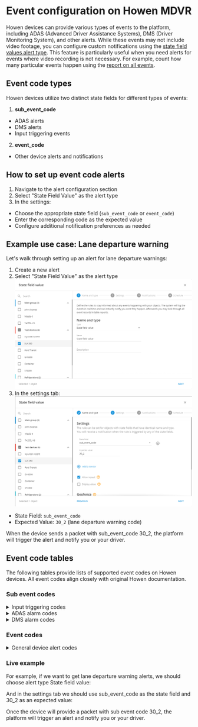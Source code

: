 # Event configuration on Howen MDVR

Howen devices can provide various types of events to the platform, including ADAS (Advanced Driver Assistance Systems), DMS (Driver Monitoring System), and other alerts. While these events may not include video footage, you can configure custom notifications using the [state field values alert type](https://docs.navixy.com/user-guide/state-field-value/). This feature is particularly useful when you need alerts for events where video recording is not necessary. For example, count how many particular events happen using the [report on all events](https://docs.navixy.com/user-guide/report-on-all-events).

## Event code types

Howen devices utilize two distinct state fields for different types of events:

1. **sub\_event\_code**

* ADAS alerts
* DMS alerts
* Input triggering events

2. **event\_code**

* Other device alerts and notifications

## How to set up event code alerts

1. Navigate to the alert configuration section
2. Select "State Field Value" as the alert type
3. In the settings:

* Choose the appropriate state field (`sub_event_code` or `event_code`)
* Enter the corresponding code as the expected value
* Configure additional notification preferences as needed

## Example use case: Lane departure warning

Let's walk through setting up an alert for lane departure warnings:

1. Create a new alert
2. Select "State Field Value" as the alert type\
   ![Live example - State field value alert rule type](attachments/image-20240417-091335.png)
3. In the settings tab:\
   ![Live example - State field and expected value settings](attachments/image-20240417-091116.png)

* State Field: `sub_event_code`
* Expected Value: `30_2` (lane departure warning code)

When the device sends a packet with sub\_event\_code 30\_2, the platform will trigger the alert and notify you or your driver.

## Event code tables

The following tables provide lists of supported event codes on Howen devices. All event codes align closely with original Howen documentation.

### Sub event codes

<details>

<summary>Input triggering codes</summary>

| Code  | Event                        |
| ----- | ---------------------------- |
| 4\_0  | Close door                   |
| 4\_1  | Emergency/Panic              |
| 4\_2  | F-door opening               |
| 4\_3  | M- door opening              |
| 4\_4  | B-door opening               |
| 4\_5  | Low beam                     |
| 4\_6  | High beam                    |
| 4\_9  | Right turn                   |
| 4\_10 | Left turn                    |
| 4\_11 | Braking                      |
| 4\_12 | Reverse                      |
| 4\_13 | Reservered 1                 |
| 4\_14 | F-door close                 |
| 4\_15 | M-Door Close                 |
| 4\_16 | B-door close                 |
| 4\_17 | Talking (start the intercom) |
| 4\_18 | Raise up                     |
| 4\_19 | Sealed                       |
| 4\_20 | Load                         |
| 4\_22 | Custom define                |

</details>

<details>

<summary>ADAS alarm codes</summary>

| Code   | Event                          |
| ------ | ------------------------------ |
| 30\_2  | Lane departure warning         |
| 30\_4  | Pedestrian collision alarm     |
| 30\_7  | FVS：Front vehicle start        |
| 30\_17 | FCW：Forward collision warning  |
| 30\_18 | HMW：Headway monitoring warning |

</details>

<details>

<summary>DMS alarm codes</summary>

| Code   | Event                             |
| ------ | --------------------------------- |
| 30\_33 | Fatigue driving alarm             |
| 30\_34 | Phone call alarm                  |
| 30\_35 | Smoking alarm                     |
| 30\_65 | Eyes closed                       |
| 30\_66 | Yawning                           |
| 30\_67 | Camera cover                      |
| 30\_68 | Distracted Driving                |
| 30\_69 | Seat belt not fastened            |
| 30\_70 | No driver                         |
| 30\_72 | Driver shift                      |
| 30\_73 | Driver back                       |
| 30\_80 | Infrared sunglasses               |
| 30\_81 | Driver ID identified successfully |
| 30\_82 | Driver ID identification failed   |

</details>

### Event codes

<details>

<summary>General device alert codes</summary>

<table><thead><tr><th width="86.63641357421875">Code</th><th>Event</th></tr></thead><tbody><tr><td>0</td><td>Unknown</td></tr><tr><td>1</td><td>Video lost</td></tr><tr><td>2</td><td>Motion detection</td></tr><tr><td>3</td><td>Video blind</td></tr><tr><td>4</td><td>Input trigger</td></tr><tr><td>5</td><td>Emergency alarm</td></tr><tr><td>6</td><td>Low speed alarm</td></tr><tr><td>7</td><td>Over speed alarm</td></tr><tr><td>8</td><td>Low temperature alarm</td></tr><tr><td>9</td><td>High temperature alarm</td></tr><tr><td>10</td><td>Humidity alarm</td></tr><tr><td>11</td><td>Parking over time</td></tr><tr><td>12</td><td>Acceleration alarm</td></tr><tr><td>13</td><td>GEO fencing</td></tr><tr><td>14</td><td>Electronic route</td></tr><tr><td>15</td><td>Abnormal open/close the door</td></tr><tr><td>16</td><td>Storage abnormal</td></tr><tr><td>17</td><td>fatigue driving</td></tr><tr><td>18</td><td>Fuel consumption abnormal</td></tr><tr><td>19</td><td>ACC off. (compatible with old firwmares. In old firmwares: During ACC-off delay, if ignites (et > st), will report “accoff ends”; in new firmware: During ACC-off delay, if ignites (et > st), will report “accon”)</td></tr><tr><td>20</td><td>GPS module abnormal</td></tr><tr><td>21</td><td>Front panel open</td></tr><tr><td>22</td><td>Swipe card</td></tr><tr><td>23</td><td>IButton</td></tr><tr><td>24</td><td>Harsh acceleration</td></tr><tr><td>25</td><td>Harsh braking</td></tr><tr><td>26</td><td>Low speed warning</td></tr><tr><td>27</td><td>High speed warning</td></tr><tr><td>28</td><td>Voltage alarm</td></tr><tr><td>29</td><td>People counting</td></tr><tr><td>30</td><td>DMS and ADAS alarm ((Driver monitoring system, and Advanced Drivign Assistant System)</td></tr><tr><td>31</td><td>"Acc on". Report once at boot</td></tr><tr><td>32</td><td>Idle</td></tr><tr><td>33</td><td>Gps antenna break</td></tr><tr><td>34</td><td>Gps antenna short</td></tr><tr><td>35</td><td>IO ouput</td></tr><tr><td>36</td><td>CAN bus connection abnormal</td></tr><tr><td>37</td><td>Towing</td></tr><tr><td>38</td><td>Free wheeling</td></tr><tr><td>39</td><td>RPM exceeds</td></tr><tr><td>40</td><td>Vehicle moves</td></tr><tr><td>41</td><td>Trip start (st/et/dtu time same）</td></tr><tr><td>42</td><td>In trip</td></tr><tr><td>43</td><td>Trip ends (periodical report after acc off)</td></tr><tr><td>44</td><td>GPS location recover</td></tr><tr><td>768</td><td>Trip notification</td></tr><tr><td>769</td><td>Upgrade notification</td></tr></tbody></table>

</details>

### Live example

For example, if we want to get lane departure warning alerts, we should choose alert type State field value:

And in the settings tab we should use sub\_event\_code as the state field and 30\_2 as an expected value:

Once the device will provide a packet with sub event code 30\_2, the platform will trigger an alert and notify you or your driver.
